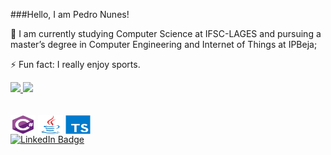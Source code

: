 ###Hello, I am Pedro Nunes!

🔭 I am currently studying Computer Science at IFSC-LAGES and pursuing a master’s degree in Computer Engineering and Internet of Things at IPBeja;

⚡ Fun fact: I really enjoy sports.

<div>
  <a href="https://github.com/PedrouNunes">
    <img width="50%" src="https://github-readme-stats.vercel.app/api?username=PedrouNunes&show_icons=true&theme=dracula&include_all_commits=true&count_public=true"/>
    <img width="45%" src="https://github-readme-stats.vercel.app/api/top-langs/?username=PedrouNunes&layout=compact&langs_count=7&theme=dracula"/>
  </a>
</div>

<br>

<div style="display: inline-block;"><br>
  <img align="center" alt="Pedro-Csharp" height="30" width="40" src="https://raw.githubusercontent.com/devicons/devicon/master/icons/csharp/csharp-original.svg">
  <img align="center" alt="Pedro-Java" height="30" width="40" src="https://raw.githubusercontent.com/devicons/devicon/master/icons/java/java-original.svg">
  <img align="center" alt="Pedro-TypeScript" height="30" width="40" src="https://raw.githubusercontent.com/devicons/devicon/master/icons/typescript/typescript-original.svg">
</div>

<br>

<div> 
  <a href="https://www.linkedin.com/in/pedrohenriquenunesjc/" target="_blank">
    <img src="https://img.shields.io/badge/-LinkedIn-%230077B5?style=for-the-badge&logo=linkedin&logoColor=white" alt="LinkedIn Badge">
  </a>
</div>

<br>
